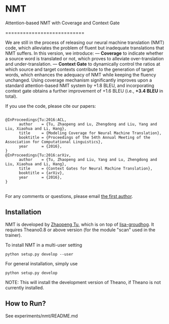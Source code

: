 # NMT
Attention-based NMT with Coverage and Context Gate

===========================

We are still in the process of releasing our neural machine translation (NMT) code, which alleviates the problem of fluent but inadequate translations that NMT suffers.
In this version, we introduce:
— **Coverage** to indicate whether a source word is translated or not, which proves to alleviate over-translation and under-translation.
— **Context Gate** to dynamically control the ratios at which source and target contexts contribute to the generation of target words, which enhances the adequacy of NMT while keeping the fluency unchanged.
Using coverage mechanism significantly improves upon a standard attention-based NMT system by +1.8 BLEU, and incorporating context gate obtains a further improvement of +1.6 BLEU (i.e., **+3.4 BLEU** in total).

If you use the code, please cite our papers:
<pre>
<code>
@InProceedings{Tu:2016:ACL,
      author    = {Tu, Zhaopeng and Lu, Zhengdong and Liu, Yang and Liu, Xiaohua and Li, Hang},
      title     = {Modeling Coverage for Neural Machine Translation},
      booktitle = {Proceedings of the 54th Annual Meeting of the Association for Computational Linguistics},
      year      = {2016},
}
@InProceedings{Tu:2016:arXiv,
      author    = {Tu, Zhaopeng and Liu, Yang and Lu, Zhengdong and Liu, Xiaohua and Li, Hang},
      title     = {Context Gates for Neural Machine Translation},
      booktitle = {arXiv},
      year      = {2016},
}
</code>
</pre>


For any comments or questions, please  email <a href="mailto:tuzhaopeng@gmail.com">the first author</a>.


Installation
------------

NMT is developed by <a href="http://www.zptu.net">Zhaopeng Tu</a>, which is on top of <a href="https://github.com/lisa-groundhog/GroundHog">lisa-groudhog</a>. It requires Theano0.8 or above version (for the module "scan" used in the trainer).

To install NMT in a multi-user setting

``python setup.py develop --user``

For general installation, simply use

``python setup.py develop``

NOTE: This will install the development version of Theano, if Theano is not currently installed.


How to Run?
--------------------------

See experiments/nmt/README.md